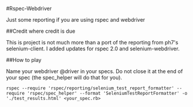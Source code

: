 #Rspec-Webdriver

Just some reporting if you are using rspec and webdriver

##Credit where credit is due

This is project is not much more than a port of the reporting from ph7's selenium-client.  I added updates for rspec 2.0 and selenium-webdriver.

##How to play

Name your webdriver @driver in your specs.  Do not close it at the end of your spec (the spec_helper will do that for you).  

    rspec --require 'rspec/reporting/selenium_test_report_formatter' --require 'rspec/spec_helper' --format 'SeleniumTestReportFormatter' -o './test_results.html' <your_spec.rb>

